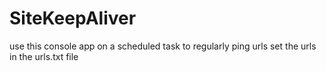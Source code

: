 # SiteKeepAliver
use this console app on a scheduled task to regularly ping urls
set the urls in the urls.txt file

